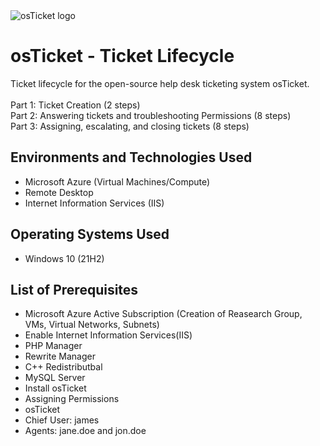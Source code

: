<img src="https://i.imgur.com/Clzj7Xs.png" alt="osTicket logo"/>
</p>

<h1>osTicket - Ticket Lifecycle </h1>
Ticket lifecycle for the open-source help desk ticketing system osTicket.<br />
<br />
Part 1: Ticket Creation (2 steps) <br />
Part 2: Answering tickets and troubleshooting Permissions (8 steps)<br />
Part 3: Assigning, escalating, and closing tickets (8 steps)<br />



<h2>Environments and Technologies Used</h2>

- Microsoft Azure (Virtual Machines/Compute)
- Remote Desktop
- Internet Information Services (IIS)

<h2>Operating Systems Used </h2>

- Windows 10</b> (21H2)

<h2>List of Prerequisites</h2>

- Microsoft Azure Active Subscription (Creation of Reasearch Group, VMs, Virtual Networks, Subnets)
- Enable Internet Information Services(IIS)
- PHP Manager
- Rewrite Manager
- C++ Redistributbal
- MySQL Server
- Install osTicket
- Assigning Permissions
- osTicket
- Chief User: james
- Agents: jane.doe and jon.doe
